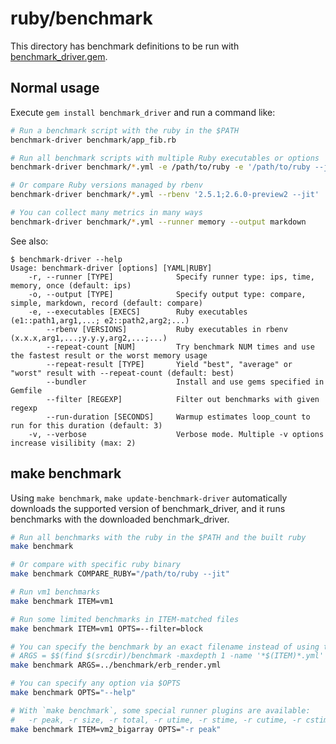 # ruby/benchmark

This directory has benchmark definitions to be run with
[benchmark\_driver.gem](https://github.com/benchmark-driver/benchmark-driver).

## Normal usage

Execute `gem install benchmark_driver` and run a command like:

```bash
# Run a benchmark script with the ruby in the $PATH
benchmark-driver benchmark/app_fib.rb

# Run all benchmark scripts with multiple Ruby executables or options
benchmark-driver benchmark/*.yml -e /path/to/ruby -e '/path/to/ruby --jit'

# Or compare Ruby versions managed by rbenv
benchmark-driver benchmark/*.yml --rbenv '2.5.1;2.6.0-preview2 --jit'

# You can collect many metrics in many ways
benchmark-driver benchmark/*.yml --runner memory --output markdown
```

See also:

```console
$ benchmark-driver --help
Usage: benchmark-driver [options] [YAML|RUBY]
    -r, --runner [TYPE]              Specify runner type: ips, time, memory, once (default: ips)
    -o, --output [TYPE]              Specify output type: compare, simple, markdown, record (default: compare)
    -e, --executables [EXECS]        Ruby executables (e1::path1,arg1,...; e2::path2,arg2;...)
        --rbenv [VERSIONS]           Ruby executables in rbenv (x.x.x,arg1,...;y.y.y,arg2,...;...)
        --repeat-count [NUM]         Try benchmark NUM times and use the fastest result or the worst memory usage
        --repeat-result [TYPE]       Yield "best", "average" or "worst" result with --repeat-count (default: best)
        --bundler                    Install and use gems specified in Gemfile
        --filter [REGEXP]            Filter out benchmarks with given regexp
        --run-duration [SECONDS]     Warmup estimates loop_count to run for this duration (default: 3)
    -v, --verbose                    Verbose mode. Multiple -v options increase visilibity (max: 2)
```

## make benchmark

Using `make benchmark`, `make update-benchmark-driver` automatically downloads
the supported version of benchmark\_driver, and it runs benchmarks with the downloaded
benchmark\_driver.

```bash
# Run all benchmarks with the ruby in the $PATH and the built ruby
make benchmark

# Or compare with specific ruby binary
make benchmark COMPARE_RUBY="/path/to/ruby --jit"

# Run vm1 benchmarks
make benchmark ITEM=vm1

# Run some limited benchmarks in ITEM-matched files
make benchmark ITEM=vm1 OPTS=--filter=block

# You can specify the benchmark by an exact filename instead of using the default argument:
# ARGS = $$(find $(srcdir)/benchmark -maxdepth 1 -name '*$(ITEM)*.yml' -o -name '*$(ITEM)*.rb')
make benchmark ARGS=../benchmark/erb_render.yml

# You can specify any option via $OPTS
make benchmark OPTS="--help"

# With `make benchmark`, some special runner plugins are available:
#   -r peak, -r size, -r total, -r utime, -r stime, -r cutime, -r cstime
make benchmark ITEM=vm2_bigarray OPTS="-r peak"
```
